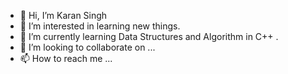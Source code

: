 - 👋 Hi, I’m Karan Singh
- 👀 I’m interested in learning new things.
- 🌱 I’m currently learning Data Structures and Algorithm in C++ .
- 💞️ I’m looking to collaborate on ...
- 📫 How to reach me ...

<!---
karansingh1820/karansingh1820 is a ✨ special ✨ repository because its `README.md` (this file) appears on your GitHub profile.
You can click the Preview link to take a look at your changes.
--->
